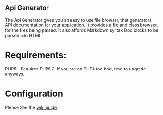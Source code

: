 ## Api Generator
The Api Generator gives you an easy to use file browser, that generators API documentation for your application.  It provides a file and class browser, for the files being parsed.  It also affords Markdown syntax Doc blocks to be parsed into HTML.

# Requirements:
PHP5 - Requires PHP5.2.  If you are on PHP4 too bad, time to upgrade anyways.

# Configuration
Please See the [wiki guide](http://thechaw.com/api_generator/wiki/home/docs/installation/Installation_and_configuration).